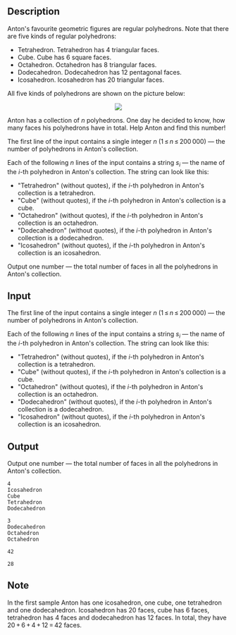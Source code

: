 ## Description

<div><p>Anton's favourite geometric figures are regular polyhedrons. Note that there are five kinds of regular polyhedrons: </p><ul> <li> <span class="tex-font-style-it">Tetrahedron</span>. Tetrahedron has <span class="tex-span">4</span> triangular faces. </li><li> <span class="tex-font-style-it">Cube</span>. Cube has <span class="tex-span">6</span> square faces. </li><li> <span class="tex-font-style-it">Octahedron</span>. Octahedron has <span class="tex-span">8</span> triangular faces. </li><li> <span class="tex-font-style-it">Dodecahedron</span>. Dodecahedron has <span class="tex-span">12</span> pentagonal faces. </li><li> <span class="tex-font-style-it">Icosahedron</span>. Icosahedron has <span class="tex-span">20</span> triangular faces. </li></ul><p>All five kinds of polyhedrons are shown on the picture below:</p><center> <img class="tex-graphics" src="file://HthEcXIp.png" style="max-width: 100.0%;max-height: 100.0%;"> </center><p>Anton has a collection of <span class="tex-span"><i>n</i></span> polyhedrons. One day he decided to know, how many faces his polyhedrons have in total. Help Anton and find this number!</p></div><div class="input-specification"><p>The first line of the input contains a single integer <span class="tex-span"><i>n</i></span> <span class="tex-span">(1 ≤ <i>n</i> ≤ 200 000)</span>&nbsp;— the number of polyhedrons in Anton's collection.</p><p>Each of the following <span class="tex-span"><i>n</i></span> lines of the input contains a string <span class="tex-span"><i>s</i><sub class="lower-index"><i>i</i></sub></span>&nbsp;— the name of the <span class="tex-span"><i>i</i></span>-th polyhedron in Anton's collection. The string can look like this:</p><ul> <li> "<span class="tex-font-style-tt">Tetrahedron</span>" (without quotes), if the <span class="tex-span"><i>i</i></span>-th polyhedron in Anton's collection is a tetrahedron. </li><li> "<span class="tex-font-style-tt">Cube</span>" (without quotes), if the <span class="tex-span"><i>i</i></span>-th polyhedron in Anton's collection is a cube. </li><li> "<span class="tex-font-style-tt">Octahedron</span>" (without quotes), if the <span class="tex-span"><i>i</i></span>-th polyhedron in Anton's collection is an octahedron. </li><li> "<span class="tex-font-style-tt">Dodecahedron</span>" (without quotes), if the <span class="tex-span"><i>i</i></span>-th polyhedron in Anton's collection is a dodecahedron. </li><li> "<span class="tex-font-style-tt">Icosahedron</span>" (without quotes), if the <span class="tex-span"><i>i</i></span>-th polyhedron in Anton's collection is an icosahedron. </li></ul></div><div class="output-specification"><p>Output one number&nbsp;— the total number of faces in all the polyhedrons in Anton's collection.</p></div>

## Input

<p>The first line of the input contains a single integer <span class="tex-span"><i>n</i></span> <span class="tex-span">(1 ≤ <i>n</i> ≤ 200 000)</span>&nbsp;— the number of polyhedrons in Anton's collection.</p><p>Each of the following <span class="tex-span"><i>n</i></span> lines of the input contains a string <span class="tex-span"><i>s</i><sub class="lower-index"><i>i</i></sub></span>&nbsp;— the name of the <span class="tex-span"><i>i</i></span>-th polyhedron in Anton's collection. The string can look like this:</p><ul> <li> "<span class="tex-font-style-tt">Tetrahedron</span>" (without quotes), if the <span class="tex-span"><i>i</i></span>-th polyhedron in Anton's collection is a tetrahedron. </li><li> "<span class="tex-font-style-tt">Cube</span>" (without quotes), if the <span class="tex-span"><i>i</i></span>-th polyhedron in Anton's collection is a cube. </li><li> "<span class="tex-font-style-tt">Octahedron</span>" (without quotes), if the <span class="tex-span"><i>i</i></span>-th polyhedron in Anton's collection is an octahedron. </li><li> "<span class="tex-font-style-tt">Dodecahedron</span>" (without quotes), if the <span class="tex-span"><i>i</i></span>-th polyhedron in Anton's collection is a dodecahedron. </li><li> "<span class="tex-font-style-tt">Icosahedron</span>" (without quotes), if the <span class="tex-span"><i>i</i></span>-th polyhedron in Anton's collection is an icosahedron. </li></ul>

## Output

<p>Output one number&nbsp;— the total number of faces in all the polyhedrons in Anton's collection.</p>





```input1
4
Icosahedron
Cube
Tetrahedron
Dodecahedron

```




```input2
3
Dodecahedron
Octahedron
Octahedron

```




```output1
42

```




```output2
28

```



## Note

<p>In the first sample Anton has one icosahedron, one cube, one tetrahedron and one dodecahedron. Icosahedron has <span class="tex-span">20</span> faces, cube has <span class="tex-span">6</span> faces, tetrahedron has <span class="tex-span">4</span> faces and dodecahedron has <span class="tex-span">12</span> faces. In total, they have <span class="tex-span">20 + 6 + 4 + 12 = 42</span> faces.</p>
